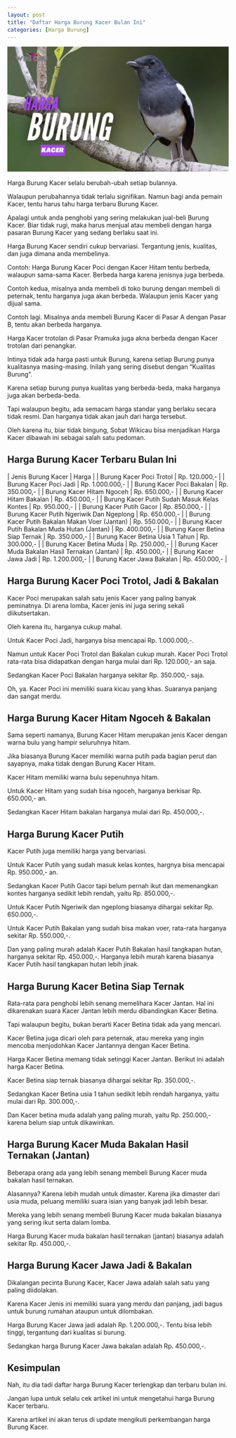 ```yaml
---
layout: post
title: "Daftar Harga Burung Kacer Bulan Ini"
categories: [Harga Burung]
---
```


![Daftar Harga Burung Kacer Bulan Ini](/images/harga-burung-kacer.webp)

Harga Burung Kacer selalu berubah-ubah setiap bulannya.

Walaupun perubahannya tidak terlalu signifikan. Namun bagi anda pemain Kacer, tentu harus tahu harga terbaru Burung Kacer.

Apalagi untuk anda penghobi yang sering melakukan jual-beli Burung Kacer. Biar tidak rugi, maka harus menjual atau membeli dengan harga pasaran Burung Kacer yang sedang berlaku saat ini.

Harga Burung Kacer sendiri cukup bervariasi. Tergantung jenis, kualitas, dan juga dimana anda membelinya.

Contoh: Harga Burung Kacer Poci dengan Kacer Hitam tentu berbeda, walaupun sama-sama Kacer. Berbeda harga karena jenisnya juga berbeda.

Contoh kedua, misalnya anda membeli di toko burung dengan membeli di peternak, tentu harganya juga akan berbeda. Walaupun jenis Kacer yang dijual sama.

Contoh lagi. Misalnya anda membeli Burung Kacer di Pasar A dengan Pasar B, tentu akan berbeda harganya.

Harga Kacer trotolan di Pasar Pramuka juga akna berbeda dengan Kacer trotolan dari penangkar.

Intinya tidak ada harga pasti untuk Burung, karena setiap Burung punya kualitasnya masing-masing. Inilah yang sering disebut dengan “Kualitas Burung”.

Karena setiap burung punya kualitas yang berbeda-beda, maka harganya juga akan berbeda-beda.

Tapi walaupun begitu, ada semacam harga standar yang berlaku secara tidak resmi. Dan harganya tidak akan jauh dari harga tersebut.

Oleh karena itu, biar tidak bingung, Sobat Wikicau bisa menjadikan Harga Kacer dibawah ini sebagai salah satu pedoman.

## Harga Burung Kacer Terbaru Bulan Ini

| Jenis Burung Kacer | Harga |
| Burung Kacer Poci Trotol | Rp. 120.000,- |
| Burung Kacer Poci Jadi | Rp. 1.000.000,- |
| Burung Kacer Poci Bakalan | Rp. 350.000,- |
| Burung Kacer Hitam Ngoceh | Rp. 650.000,- |
| Burung Kacer Hitam Bakalan | Rp. 450.000,- |
| Burung Kacer Putih Sudah Masuk Kelas Kontes | Rp. 950.000,- |
| Burung Kacer Putih Gacor | Rp. 850.000,- |
| Burung Kacer Putih Ngeriwik Dan Ngeplong | Rp. 650.000,- |
| Burung Kacer Putih Bakalan Makan Voer (Jantan) | Rp. 550.000,- |
| Burung Kacer Putih Bakalan Muda Hutan (Jantan) | Rp. 400.000,- |
| Burung Kacer Betina Siap Ternak | Rp. 350.000,- |
| Burung Kacer Betina Usia 1 Tahun | Rp. 300.000,- |
| Burung Kacer Betina Muda | Rp. 250.000,- |
| Burung Kacer Muda Bakalan Hasil Ternakan (Jantan) | Rp. 450.000,- |
| Burung Kacer Jawa Jadi | Rp. 1.200.000,- |
| Burung Kacer Jawa Bakalan | Rp. 450.000,- |

## Harga Burung Kacer Poci Trotol, Jadi & Bakalan

Kacer Poci merupakan salah satu jenis Kacer yang paling banyak peminatnya. Di arena lomba, Kacer jenis ini juga sering sekali diikutsertakan.

Oleh karena itu, harganya cukup mahal.

Untuk Kacer Poci Jadi, harganya bisa mencapai Rp. 1.000.000,-.

Namun untuk Kacer Poci Trotol dan Bakalan cukup murah. Kacer Poci Trotol rata-rata bisa didapatkan dengan harga mulai dari Rp. 120.000,- an saja.

Sedangkan Kacer Poci Bakalan harganya sekitar Rp. 350.000,- saja.

Oh, ya. Kacer Poci ini memiliki suara kicau yang khas. Suaranya panjang dan sangat merdu.

## Harga Burung Kacer Hitam Ngoceh & Bakalan

Sama seperti namanya, Burung Kacer Hitam merupakan jenis Kacer dengan warna bulu yang hampir seluruhnya hitam.

Jika biasanya Burung Kacer memiliki warna putih pada bagian perut dan sayapnya, maka tidak dengan Burung Kacer Hitam.

Kacer Hitam memiliki warna bulu sepenuhnya hitam.

Untuk Kacer Hitam yang sudah bisa ngoceh, harganya berkisar Rp. 650.000,- an.

Sedangkan Kacer Hitam bakalan harganya mulai dari Rp. 450.000,-.

## Harga Burung Kacer Putih

Kacer Putih juga memiliki harga yang bervariasi.

Untuk Kacer Putih yang sudah masuk kelas kontes, hargnya bisa mencapai Rp. 950.000,- an.

Sedangkan Kacer Putih Gacor tapi belum pernah ikut dan memenangkan kontes harganya sedikit lebih rendah, yaitu Rp. 850.000,-.

Untuk Kacer Putih Ngeriwik dan ngeplong biasanya dihargai sekitar Rp. 650.000,-.

Untuk Kacer Putih Bakalan yang sudah bisa makan voer, rata-rata harganya sekitar Rp. 550.000,-.

Dan yang paling murah adalah Kacer Putih Bakalan hasil tangkapan hutan, harganya sekitar Rp. 450.000,-. Harganya lebih murah karena biasanya Kacer Putih hasil tangkapan hutan lebih jinak.

## Harga Burung Kacer Betina Siap Ternak

Rata-rata para penghobi lebih senang memelihara Kacer Jantan. Hal ini dikarenakan suara Kacer Jantan lebih merdu dibandingkan Kacer Betina.

Tapi walaupun begitu, bukan berarti Kacer Betina tidak ada yang mencari.

Kacer Betina juga dicari oleh para peternak, atau mereka yang ingin mencoba menjodohkan Kacer Jantannya dengan Kacer Betina.

Harga Kacer Betina memang tidak setinggi Kacer Jantan. Berikut ini adalah harga Kacer Betina.

Kacer Betina siap ternak biasanya dihargai sekitar Rp. 350.000,-.

Sedangkan Kacer Betina usia 1 tahun sedikit lebih rendah harganya, yaitu mulai dari Rp. 300.000,-.

Dan Kacer betina muda adalah yang paling murah, yaitu Rp. 250.000,- karena belum siap untuk dikawinkan.

## Harga Burung Kacer Muda Bakalan Hasil Ternakan (Jantan)

Beberapa orang ada yang lebih senang membeli Burung Kacer muda bakalan hasil ternakan.

Alasannya? Karena lebih mudah untuk dimaster. Karena jika dimaster dari usia muda, peluang memiliki suara isian yang banyak jadi lebih besar.

Mereka yang lebih senang membeli Burung Kacer muda bakalan biasanya yang sering ikut serta dalam lomba.

Harga Burung Kacer muda bakalan hasil ternakan (jantan) biasanya adalah sekitar Rp. 450.000,-.

## Harga Burung Kacer Jawa Jadi & Bakalan

Dikalangan pecinta Burung Kacer, Kacer Jawa adalah salah satu yang paling diidolakan.

Karena Kacer Jenis ini memiliki suara yang merdu dan panjang, jadi bagus untuk burung rumahan ataupun untuk dilombakan.

Harga Burung Kacer Jawa jadi adalah Rp. 1.200.000,-. Tentu bisa lebih tinggi, tergantung dari kualitas si burung.

Sedangkan harga Burung Kacer Jawa bakalan adalah Rp. 450.000,-.

## Kesimpulan

Nah, itu dia tadi daftar harga Burung Kacer terlengkap dan terbaru bulan ini.

Jangan lupa untuk selalu cek artikel ini untuk mengetahui harga Burung Kacer terbaru.

Karena artikel ini akan terus di update mengikuti perkembangan harga Burung Kacer.